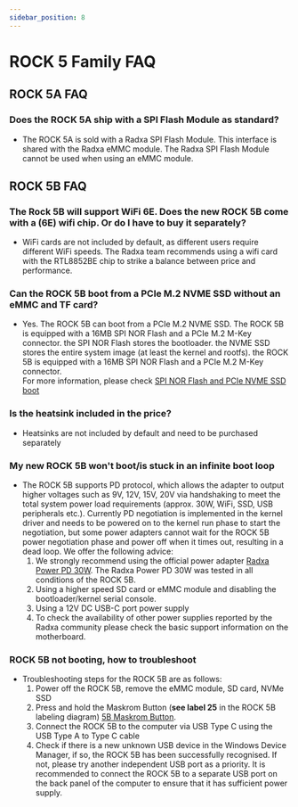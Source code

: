 ```yaml
---
sidebar_position: 8
---
```


# ROCK 5 Family FAQ

## ROCK 5A FAQ

### Does the ROCK 5A ship with a SPI Flash Module as standard?

- The ROCK 5A is sold with a Radxa SPI Flash Module.
  This interface is shared with the Radxa eMMC module.
  The Radxa SPI Flash Module cannot be used when using an eMMC module.

## ROCK 5B FAQ

### The Rock 5B will support WiFi 6E. Does the new ROCK 5B come with a (6E) wifi chip. Or do I have to buy it separately?

- WiFi cards are not included by default, as different users require different WiFi speeds.
  The Radxa team recommends using a wifi card with the RTL8852BE chip to strike a balance between price and performance.

### Can the ROCK 5B boot from a PCIe M.2 NVME SSD without an eMMC and TF card?

- Yes. The ROCK 5B can boot from a PCIe M.2 NVME SSD.
  The ROCK 5B is equipped with a 16MB SPI NOR Flash and a PCIe M.2 M-Key connector. the SPI NOR Flash stores the bootloader.
  the NVME SSD stores the entire system image (at least the kernel and rootfs).
  the ROCK 5B is equipped with a 16MB SPI NOR Flash and a PCIe M.2 M-Key connector.  
  For more information, please check [SPI NOR Flash and PCIe NVME SSD boot](/rock5/lowlevel-development/bootloader_spi_flash)

### Is the heatsink included in the price?

- Heatsinks are not included by default and need to be purchased separately

### My new ROCK 5B won't boot/is stuck in an infinite boot loop

- The ROCK 5B supports PD protocol, which allows the adapter to output higher voltages such as 9V, 12V, 15V, 20V via handshaking to meet the total system power load requirements (approx. 30W, WiFi, SSD, USB peripherals etc.). Currently PD negotiation is implemented in the kernel driver and needs to be powered on to the kernel run phase to start the negotiation, but some power adapters cannot wait for the ROCK 5B power negotiation phase and power off when it times out, resulting in a dead loop. We offer the following advice:
  1.  We strongly recommend using the official power adapter [Radxa Power PD 30W](/accessories/pd_30w). The Radxa Power PD 30W was tested in all conditions of the ROCK 5B.
  2.  Using a higher speed SD card or eMMC module and disabling the bootloader/kernel serial console.
  3.  Using a 12V DC USB-C port power supply
  4.  To check the availability of other power supplies reported by the Radxa community please check the basic support information on the motherboard.

### ROCK 5B not booting, how to troubleshoot

- Troubleshooting steps for the ROCK 5B are as follows:
  1.  Power off the ROCK 5B, remove the eMMC module, SD card, NVMe SSD
  2.  Press and hold the Maskrom Button (**see label 25** in the ROCK 5B labeling diagram) [5B Maskrom Button](/rock5/rock5b/getting-started/).
  3.  Connect the ROCK 5B to the computer via USB Type C using the USB Type A to Type C cable
  4.  Check if there is a new unknown USB device in the Windows Device Manager, if so, the ROCK 5B has been successfully recognised. If not, please try another independent USB port as a priority. It is recommended to connect the ROCK 5B to a separate USB port on the back panel of the computer to ensure that it has sufficient power supply.
